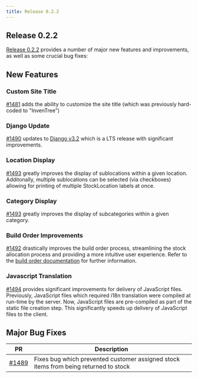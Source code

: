 ```yaml
---
title: Release 0.2.2
---
```


## Release 0.2.2

[Release 0.2.2](https://github.com/inventree/InvenTree/releases/tag/0.2.2) provides a number of major new features and improvements, as well as some crucial bug fixes:

## New Features

### Custom Site Title

[#1481](https://github.com/inventree/InvenTree/pull/1481) adds the ability to customize the site title (which was previously hard-coded to "InvenTree")

### Django Update

[#1490](https://github.com/inventree/InvenTree/pull/1490) updates to [Django v3.2](https://docs.djangoproject.com/en/3.2/releases/3.2/) which is a LTS release with significant improvements.

### Location Display

[#1493](https://github.com/inventree/InvenTree/pull/1493) greatly improves the display of sublocations within a given location. Additonally, multiple sublocations can be selected (via checkboxes) allowing for printing of multiple StockLocation labels at once.

### Category Display

[#1493](https://github.com/inventree/InvenTree/pull/1493) greatly improves the display of subcategories within a given category.

### Build Order Improvements

[#1492](https://github.com/inventree/InvenTree/pull/1492) drastically improves the build order process, streamlining the stock allocation process and providing a more intuitive user experience. Refer to the [build order documentation](../../build/build) for further information.

### Javascript Translation

[#1494](https://github.com/inventree/InvenTree/pull/1494) provides significant improvements for delivery of JavaScript files. Previously, JavaScript files which required i18n translation were compiled at run-time by the server. Now, JavaScript files are pre-compiled as part of the static file creation step. This significantly speeds up delivery of JavaScript files to the client.

## Major Bug Fixes

| PR | Description |
| --- | --- |
| [#1489](https://github.com/inventree/InvenTree/pull/1489) | Fixes bug which prevented customer assigned stock items from being returned to stock |
